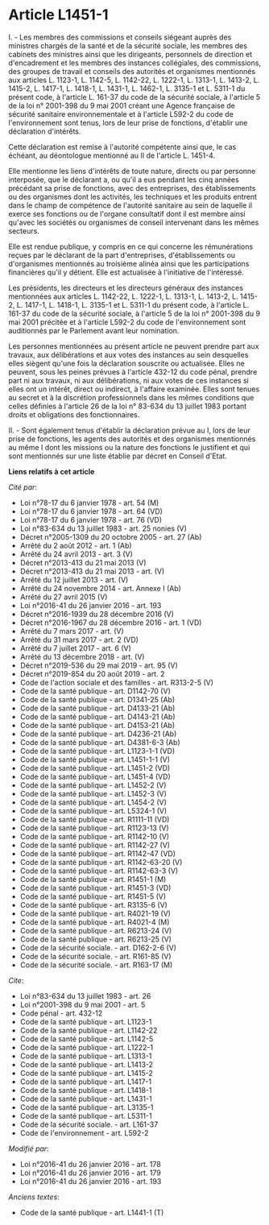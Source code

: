 # Article L1451-1

I. - Les membres des commissions et conseils siégeant auprès des ministres chargés de la santé et de la sécurité sociale, les
membres des cabinets des ministres ainsi que les dirigeants, personnels de direction et d'encadrement et les membres des
instances collégiales, des commissions, des groupes de travail et conseils des autorités et organismes mentionnés aux
articles L. 1123-1, L. 1142-5, L. 1142-22, L. 1222-1, L. 1313-1, L. 1413-2, L. 1415-2, L. 1417-1, L. 1418-1, L. 1431-1, L.
1462-1, L. 3135-1 et L. 5311-1 du présent code, à l'article L. 161-37 du code de la sécurité sociale, à l'article 5 de la loi
n° 2001-398 du 9 mai 2001 créant une Agence française de sécurité sanitaire environnementale et à l'article L592-2 du code de
l'environnement sont tenus, lors de leur prise de fonctions, d'établir une déclaration d'intérêts. 

Cette déclaration est remise à l'autorité compétente ainsi que, le cas échéant, au déontologue mentionné au II de l'article
L. 1451-4. 

Elle mentionne les liens d'intérêts de toute nature, directs ou par personne interposée, que le déclarant a, ou qu'il a eus
pendant les cinq années précédant sa prise de fonctions, avec des entreprises, des établissements ou des organismes dont les
activités, les techniques et les produits entrent dans le champ de compétence de l'autorité sanitaire au sein de laquelle il
exerce ses fonctions ou de l'organe consultatif dont il est membre ainsi qu'avec les sociétés ou organismes de conseil
intervenant dans les mêmes secteurs. 

Elle est rendue publique, y compris en ce qui concerne les rémunérations reçues par le déclarant de la part d'entreprises,
d'établissements ou d'organismes mentionnés au troisième alinéa ainsi que les participations financières qu'il y détient.
Elle est actualisée à l'initiative de l'intéressé. 

Les présidents, les directeurs et les directeurs généraux des instances mentionnées aux articles L. 1142-22, L. 1222-1, L.
1313-1, L. 1413-2, L. 1415-2, L. 1417-1, L. 1418-1, L. 3135-1 et L. 5311-1 du présent code, à l'article L. 161-37 du code de
la sécurité sociale, à l'article 5 de la loi n° 2001-398 du 9 mai 2001 précitée et à l'article L592-2 du code de
l'environnement sont auditionnés par le Parlement avant leur nomination. 

Les personnes mentionnées au présent article ne peuvent prendre part aux travaux, aux délibérations et aux votes des
instances au sein desquelles elles siègent qu'une fois la déclaration souscrite ou actualisée. Elles ne peuvent, sous les
peines prévues à l'article 432-12 du code pénal, prendre part ni aux travaux, ni aux délibérations, ni aux votes de ces
instances si elles ont un intérêt, direct ou indirect, à l'affaire examinée. Elles sont tenues au secret et à la discrétion
professionnels dans les mêmes conditions que celles définies à l'article 26 de la loi n° 83-634 du 13 juillet 1983 portant
droits et obligations des fonctionnaires. 

II. - Sont également tenus d'établir la déclaration prévue au I, lors de leur prise de fonctions, les agents des autorités et
des organismes mentionnés au même I dont les missions ou la nature des fonctions le justifient et qui sont mentionnés sur une
liste établie par décret en Conseil d'Etat.

**Liens relatifs à cet article**

_Cité par_:

  - Loi n°78-17 du 6 janvier 1978 - art. 54 (M)
  - Loi n°78-17 du 6 janvier 1978 - art. 64 (VD)
  - Loi n°78-17 du 6 janvier 1978 - art. 76 (VD)
  - Loi n°83-634 du 13 juillet 1983 - art. 25 nonies (V)
  - Décret n°2005-1309 du 20 octobre 2005 - art. 27 (Ab)
  - Arrêté du 2 août 2012 - art. 1 (Ab)
  - Arrêté du 24 avril 2013 - art. 3 (V)
  - Décret n°2013-413 du 21 mai 2013 (V)
  - Décret n°2013-413 du 21 mai 2013 - art. (V)
  - Arrêté du 12 juillet 2013 - art. (V)
  - Arrêté du 24 novembre 2014 - art. Annexe I (Ab)
  - Arrêté du 27 avril 2015 (V)
  - Loi n°2016-41 du 26 janvier 2016 - art. 193
  - Décret n°2016-1939 du 28 décembre 2016 (V)
  - Décret n°2016-1967 du 28 décembre 2016 - art. 1 (VD)
  - Arrêté du 7 mars 2017 - art. (V)
  - Arrêté du 31 mars 2017 - art. 2 (VD)
  - Arrêté du 7 juillet 2017 - art. 6 (V)
  - Arrêté du 13 décembre 2018 - art. (V)
  - Décret n°2019-536 du 29 mai 2019 - art. 95 (V)
  - Décret n°2019-854 du 20 août 2019 - art. 2
  - Code de l'action sociale et des familles - art. R313-2-5 (V)
  - Code de la santé publique - art. D1142-70 (V)
  - Code de la santé publique - art. D1341-25 (Ab)
  - Code de la santé publique - art. D4133-21 (Ab)
  - Code de la santé publique - art. D4143-21 (Ab)
  - Code de la santé publique - art. D4153-21 (Ab)
  - Code de la santé publique - art. D4236-21 (Ab)
  - Code de la santé publique - art. D4381-6-3 (Ab)
  - Code de la santé publique - art. L1123-1-1 (VD)
  - Code de la santé publique - art. L1451-1-1 (V)
  - Code de la santé publique - art. L1451-2 (VD)
  - Code de la santé publique - art. L1451-4 (VD)
  - Code de la santé publique - art. L1452-2 (V)
  - Code de la santé publique - art. L1452-3 (V)
  - Code de la santé publique - art. L1454-2 (V)
  - Code de la santé publique - art. L5324-1 (V)
  - Code de la santé publique - art. R1111-11 (VD)
  - Code de la santé publique - art. R1123-13 (V)
  - Code de la santé publique - art. R1142-10 (V)
  - Code de la santé publique - art. R1142-27 (V)
  - Code de la santé publique - art. R1142-47 (VD)
  - Code de la santé publique - art. R1142-63-20 (V)
  - Code de la santé publique - art. R1142-63-3 (V)
  - Code de la santé publique - art. R1451-1 (M)
  - Code de la santé publique - art. R1451-3 (VD)
  - Code de la santé publique - art. R1451-5 (V)
  - Code de la santé publique - art. R3135-6 (V)
  - Code de la santé publique - art. R4021-19 (V)
  - Code de la santé publique - art. R4021-4 (M)
  - Code de la santé publique - art. R6213-24 (V)
  - Code de la santé publique - art. R6213-25 (V)
  - Code de la sécurité sociale. - art. D162-2-6 (V)
  - Code de la sécurité sociale. - art. R161-85 (V)
  - Code de la sécurité sociale. - art. R163-17 (M)

_Cite_:

  - Loi n°83-634 du 13 juillet 1983 - art. 26
  - Loi n°2001-398 du 9 mai 2001 - art. 5
  - Code pénal - art. 432-12
  - Code de la santé publique - art. L1123-1
  - Code de la santé publique - art. L1142-22
  - Code de la santé publique - art. L1142-5
  - Code de la santé publique - art. L1222-1
  - Code de la santé publique - art. L1313-1
  - Code de la santé publique - art. L1413-2
  - Code de la santé publique - art. L1415-2
  - Code de la santé publique - art. L1417-1
  - Code de la santé publique - art. L1418-1
  - Code de la santé publique - art. L1431-1
  - Code de la santé publique - art. L3135-1
  - Code de la santé publique - art. L5311-1
  - Code de la sécurité sociale. - art. L161-37
  - Code de l'environnement - art. L592-2

_Modifié par_:

  - Loi n°2016-41 du 26 janvier 2016 - art. 178
  - Loi n°2016-41 du 26 janvier 2016 - art. 179
  - Loi n°2016-41 du 26 janvier 2016 - art. 193

_Anciens textes_:

  - Code de la santé publique - art. L1441-1 (T)
